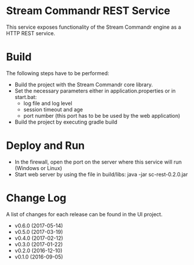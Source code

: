 # Stream Commandr REST Service

This service exposes functionality of the Stream Commandr engine as a HTTP REST service.

# Build

The following steps have to be performed: 
* Build the project with the Stream Commandr core library.
* Set the necessary parameters either in application.properties or in start.bat:
  * log file and log level
  * session timeout and age
  * port number (this port has to be be used by the web application)
* Build the project by executing gradle build 

# Deploy and Run

* In the firewall, open the port on the server where this service will run (Windows or Linux)
* Start web server by using the file in build/libs: java -jar sc-rest-0.2.0.jar

# Change Log

A list of changes for each release can be found in the UI project.

* v0.6.0 (2017-05-14)
* v0.5.0 (2017-03-19)
* v0.4.0 (2017-02-12)
* v0.3.0 (2017-01-22)
* v0.2.0 (2016-12-10)
* v0.1.0 (2016-09-05)
